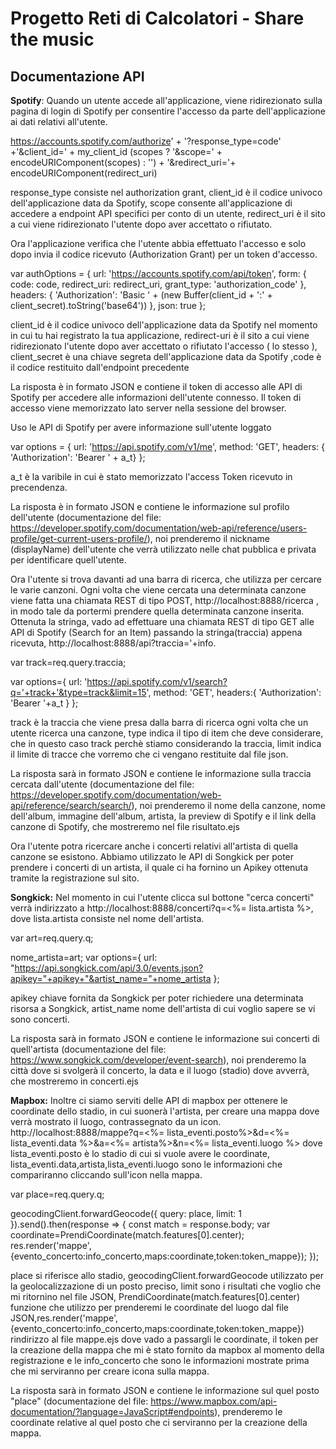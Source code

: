 # Progetto Reti di Calcolatori - Share the music

## Documentazione API

**Spotify**: Quando un utente accede all'applicazione, viene ridirezionato sulla pagina di login di Spotify per consentire l'accesso da parte dell'applicazione ai dati relativi all'utente.

https://accounts.spotify.com/authorize' + '?response_type=code' +'&client_id=' + my_client_id  (scopes ? '&scope=' + encodeURIComponent(scopes) : '') + '&redirect_uri='+ encodeURIComponent(redirect_uri)

response_type consiste nel authorization grant, client_id è il codice univoco dell'applicazione data da Spotify, scope consente all'applicazione di accedere a endpoint API specifici per conto di un utente, redirect_uri è il sito a cui viene ridirezionato l'utente dopo aver accettato o rifiutato.

Ora l'applicazione verifica che l'utente abbia effettuato l'accesso e solo dopo invia il codice ricevuto (Authorization Grant) per un token d'accesso.

var authOptions = {
      url: 'https://accounts.spotify.com/api/token',
      form: {
        code: code,
        redirect_uri: redirect_uri,
        grant_type: 'authorization_code'
      },
      headers: {
        'Authorization': 'Basic ' + (new Buffer(client_id + ':' + client_secret).toString('base64'))
      },
      json: true
    };

client_id è il codice univoco dell'applicazione data da Spotify nel momento in cui tu hai registrato la tua applicazione, redirect-uri è il sito a cui viene ridirezionato l'utente dopo aver accettato o rifiutato l'accesso ( lo stesso ), client_secret è una chiave segreta dell'applicazione data da Spotify ,code è il codice restituito dall'endpoint precedente

La risposta è in formato JSON e contiene il token di accesso alle API di Spotify per accedere alle informazioni dell'utente connesso. Il token di accesso viene memorizzato lato server nella sessione del browser.

Uso le API di Spotify per avere informazione sull'utente loggato

var options = {
          url: 'https://api.spotify.com/v1/me',
          method: 'GET',
          headers: { 'Authorization': 'Bearer ' + a_t}
        };

a_t è la varibile in cui è stato memorizzato l'access Token ricevuto in precendenza.

La risposta è in formato JSON e contiene le informazione sul profilo dell'utente (documentazione del file: https://developer.spotify.com/documentation/web-api/reference/users-profile/get-current-users-profile/), noi prenderemo il nickname (displayName) dell'utente che verrà utilizzato nelle chat pubblica e privata per identificare quell'utente.

Ora l'utente si trova davanti ad una barra di ricerca, che utilizza per cercare le varie canzoni. Ogni volta che viene cercata una determinata canzone viene fatta una chiamata REST di tipo POST, http://localhost:8888/ricerca , in modo tale da portermi prendere quella determinata canzone inserita. Ottenuta la stringa, vado ad effettuare una chiamata REST di tipo GET alle API di Spotify (Search for an Item) passando la stringa(traccia) appena ricevuta, http://localhost:8888/api?traccia='+info.
	
  var track=req.query.traccia;
  
  var options={
    url: 'https://api.spotify.com/v1/search?q='+track+'&type=track&limit=15',
    method: 'GET',
    headers:{
      'Authorization': 'Bearer '+a_t
    }
  };

track è la traccia che viene presa dalla barra di ricerca ogni volta che un utente ricerca una canzone, type indica il tipo di item che deve considerare, che in questo caso track perchè stiamo considerando la traccia, limit indica il limite di tracce che vorremo che ci vengano restituite dal file json.

La risposta sarà in formato JSON e contiene le informazione sulla traccia cercata dall'utente (documentazione del file: https://developer.spotify.com/documentation/web-api/reference/search/search/), noi prenderemo il nome della canzone, nome dell'album, immagine dell'album, artista, la preview di Spotify e il link della canzone di Spotify, che mostreremo nel file risultato.ejs

Ora l'utente potra ricercare anche i concerti relativi all'artista di quella canzone se esistono. Abbiamo utilizzato le API di Songkick per poter prendere i concerti di un artista, il quale ci ha fornino un Apikey ottenuta tramite la registrazione sul sito.

**Songkick:** Nel momento in cui l'utente clicca sul bottone "cerca concerti" verrà indirizzato a http://localhost:8888/concerti?q=<%= lista.artista %>, dove lista.artista consiste nel nome dell'artista. 

var art=req.query.q;

  nome_artista=art;
  var options={
    url: "https://api.songkick.com/api/3.0/events.json?apikey="+apikey+"&artist_name="+nome_artista
  };

apikey chiave fornita da Songkick per poter richiedere una determinata risorsa a Songkick, artist_name nome dell'artista di cui voglio sapere se vi sono concerti.

La risposta sarà in formato JSON e contiene le informazione sui concerti di quell'artista (documentazione del file: https://www.songkick.com/developer/event-search), noi prenderemo la città dove si svolgerà il concerto, la data e il luogo (stadio) dove avverrà, che mostreremo in concerti.ejs

**Mapbox:** Inoltre ci siamo serviti delle API di mapbox per ottenere le coordinate dello stadio, in cui suonerà l'artista, per creare una mappa dove verrà mostrato il luogo, contrassegnato da un icon. 
http://localhost:8888/mappe?q=<%= lista_eventi.posto%>&d=<%= lista_eventi.data %>&a=<%= artista%>&n=<%= lista_eventi.luogo %>
dove lista_eventi.posto è lo stadio di cui si vuole avere le coordinate, lista_eventi.data,artista,lista_eventi.luogo sono le informazioni che compariranno cliccando sull'icon nella mappa.

var place=req.query.q;

geocodingClient.forwardGeocode({
    query: place,
    limit: 1
  }).send().then(response => {
    const match = response.body;
    var coordinate=PrendiCoordinate(match.features[0].center);
    res.render('mappe',{evento_concerto:info_concerto,maps:coordinate,token:token_mappe});
  }); 

place si riferisce allo stadio, geocodingClient.forwardGeocode utilizzato per la geolocalizzazione di un posto preciso, limit sono i risultati che voglio che mi ritornino nel file JSON, PrendiCoordinate(match.features[0].center) funzione che utilizzo per prenderemi le coordinate del luogo dal file JSON,res.render('mappe',{evento_concerto:info_concerto,maps:coordinate,token:token_mappe})
rindirizzo al file mappe.ejs dove vado a passargli le coordinate, il token per la creazione della mappa che mi è stato fornito da mapbox al momento della registrazione e le info_concerto che sono le informazioni mostrate prima che mi serviranno per creare icona sulla mappa.

La risposta sarà in formato JSON e contiene le informazione sul quel posto "place" (documentazione del file: https://www.mapbox.com/api-documentation/?language=JavaScript#endpoints), prenderemo le coordinate relative al quel posto che ci serviranno per la creazione della mappa.




